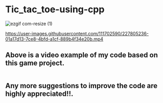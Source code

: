 # Tic_tac_toe-using-cpp
![ezgif com-resize (1)](https://user-images.githubusercontent.com/111702590/227805180-b9cbd4ee-0206-41f2-9af9-12a7cd21aba1.gif)

https://user-images.githubusercontent.com/111702590/227805236-01a17d13-7ce8-4bfd-a1cf-889b4f34e20b.mp4
<h2> Above is a video example of my code based on this game project.<br>
<br>
<p> Any more suggestions to improve the code are highly appreciated!!.
